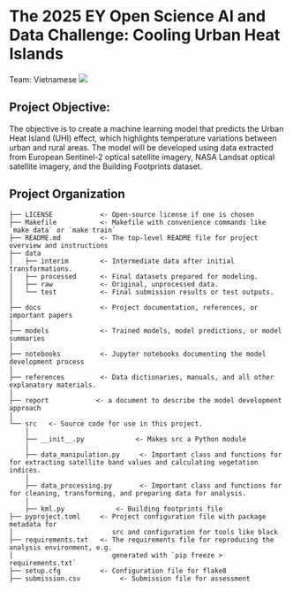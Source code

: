 # The 2025 EY Open Science AI and Data Challenge: Cooling Urban Heat Islands 
Team: Vietnamese
<a target="_blank" href="https://cookiecutter-data-science.drivendata.org/">
    <img src="https://img.shields.io/badge/CCDS-Project%20template-328F97?logo=cookiecutter" />
</a>

## Project Objective: 
The objective is to create a machine learning model that predicts the Urban Heat Island (UHI) effect, which highlights temperature variations between urban and rural areas. The model will be developed using data extracted from European Sentinel-2 optical satellite imagery, NASA Landsat optical satellite imagery, and the Building Footprints dataset.

## Project Organization

```
├── LICENSE            <- Open-source license if one is chosen
├── Makefile           <- Makefile with convenience commands like `make data` or `make train`
├── README.md          <- The top-level README file for project overview and instructions
├── data
│   ├── interim        <- Intermediate data after initial transformations.
│   ├── processed      <- Final datasets prepared for modeling.
│   ├── raw            <- Original, unprocessed data.
│   └── test           <- Final submission results or test outputs.
│
├── docs               <- Project documentation, references, or important papers
│
├── models             <- Trained models, model predictions, or model summaries
│
├── notebooks          <- Jupyter notebooks documenting the model development process
│
├── references         <- Data dictionaries, manuals, and all other explanatory materials.
│
├── report            <- a document to describe the model development approach
│
└── src   <- Source code for use in this project.
    │
    ├── __init__.py             <- Makes src a Python module
    │
    ├── data_manipulation.py     <- Important class and functions for for extracting satellite band values and calculating vegetation indices. 
    │
    ├── data_processing.py       <- Important class and functions for for cleaning, transforming, and preparing data for analysis.
    │
    ├── kml.py             <- Building footprints file
├── pyproject.toml     <- Project configuration file with package metadata for 
│                         src and configuration for tools like black
├── requirements.txt   <- The requirements file for reproducing the analysis environment, e.g.
│                         generated with `pip freeze > requirements.txt`
├── setup.cfg          <- Configuration file for flake8
├── submission.csv          <- Submission file for assessment
